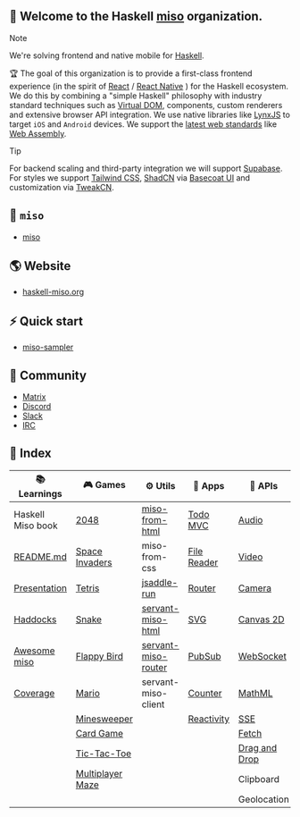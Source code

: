 ## 👋 Welcome to the Haskell [miso](https://github.com/dmjio/miso) organization.

> [!NOTE]
> We're solving frontend and native mobile for [Haskell](https://haskell.org).

🏆 The goal of this organization is to provide a first-class frontend experience (in the spirit of [React](https://react.dev) / [React Native](https://reactnative.dev/) 
) for the Haskell ecosystem. We do this by combining a "simple Haskell" philosophy with industry standard techniques such as [Virtual DOM](https://en.wikipedia.org/wiki/Virtual_DOM), components, custom renderers and extensive browser API integration. We use native libraries like [LynxJS](https://github.com/haskell-miso/miso-lynx) to target `iOS` and `Android` devices. We support the [latest web standards](https://webassembly.org/) like [Web Assembly](https://ghc.gitlab.haskell.org/ghc/doc/users_guide/wasm.html). 

> [!TIP] 
> For backend scaling and third-party integration we will support [Supabase](https://supabase.com). For styles we support [Tailwind CSS](https://tailwindcss.com/), [ShadCN](https://ui.shadcn.com/) via [Basecoat UI](https://basecoatui.com/) and customization via [TweakCN](https://tweakcn.com/).

## 🍜 `miso`

-  [miso](https://github.com/dmjio/miso)

## 🌎 Website 

- [haskell-miso.org](https://haskell-miso.org)

## ⚡ Quick start

-  [miso-sampler](https://github.com/dmjio/miso-sampler)

## 🫶 Community 

- [Matrix](https://matrix.to/#/#haskell-miso:matrix.org) 
- [Discord](https://discord.gg/QVDtfYNSxq)
- [Slack](https://haskell-miso.slack.com/join/shared_invite_confirmed/zt-37vusrcdw-HH6~hY0DGT7MLCjNWZvLDQ#/email-invite/credentials)
- [IRC](https://www.irccloud.com/invite?channel=%23haskell-miso&hostname=irc.libera.chat&port=6697&ssl=1)

## 📑 Index

| 📚 Learnings | 🎮 Games | ⚙️ Utils | 💫 Apps | 🔌 APIs | 📱 Native | 🍔 Full Stack | ⚡ Integrations |
| ----------- | ------- | -------- | ------- | ------- | ------ | ------ | ------ |
| Haskell Miso book| [2048](https://github.com/haskell-miso/miso-2048) |[miso-from-html](https://github.com/haskell-miso/miso-from-html)|[Todo MVC](https://github.com/haskell-miso/miso-todomvc) | [Audio](https://github.com/haskell-miso/miso-audio)|[miso-lynx](https://github.com/haskell-miso/miso-lynx)|[haskell-miso.org](https://github.com/haskell-miso/haskell-miso.org)|[three.js](https://github.com/three-hs/three-miso-example)
| [README.md](https://github.com/dmjio/miso/blob/master/README.md) | [Space Invaders](https://github.com/haskell-miso/miso-invaders) |miso-from-css|[File Reader](https://github.com/haskell-miso/miso-filereader)|[Video](https://github.com/haskell-miso/miso-video)|[miso-lynx Haddocks](https://lynx-haddocks.haskell-miso.org)|[miso-sampler](https://github.com/haskell-miso/miso-sampler)|[AFrame.io](https://github.com/haskell-miso/miso-aframe)
| [Presentation](https://github.com/haskell-miso/miso-presentation) | [Tetris](https://github.com/haskell-miso/miso-flatris) |[jsaddle-run](https://github.com/haskell-miso/jsaddle-run)|[Router](https://github.com/haskell-miso/miso-router)|[Camera](https://github.com/haskell-miso/miso-camera)|[miso-lynx Docs](https://lynxjs.haskell-miso.org)|[miso-isomorphic](https://github.com/FPtje/miso-isomorphic-example)|[Tailwind](https://github.com/haskell-miso/miso-ui)
|[Haddocks](https://haddocks.haskell-miso.org)|[Snake](https://github.com/haskell-miso/miso-snake)|[servant-miso-html](https://github.com/haskell-miso/servant-miso-html)|[SVG](https://github.com/haskell-miso/miso-svg)|[Canvas 2D](https://github.com/haskell-miso/miso-canvas2d)||miso-startup|bulma.io
|[Awesome miso](https://github.com/haskell-miso/awesome-miso)|[Flappy Bird](https://github.com/haskell-miso/miso-plane)|[servant-miso-router](https://github.com/haskell-miso/servant-miso-router)|[PubSub](https://github.com/haskell-miso/miso-pubsub)|[WebSocket](https://github.com/haskell-miso/miso-websocket)|||Google Maps|
|[Coverage](https://coverage.haskell-miso.org)|[Mario](https://github.com/haskell-miso/miso-mario)|servant-miso-client|[Counter](https://github.com/haskell-miso/miso-counter)|[MathML](https://github.com/haskell-miso/miso-mathml)|||Supabase|
||[Minesweeper](https://github.com/haskell-miso/miso-minesweeper)||[Reactivity](https://github.com/haskell-miso/miso-reactive)|[SSE](https://github.com/haskell-miso/miso-sse)|||
||[Card Game](https://github.com/smelc/miso-darkcraw)|||[Fetch](https://github.com/haskell-miso/miso-fetch)|||
||[Tic-Tac-Toe](https://github.com/haskell-miso/tic-tac-miso)|||[Drag and Drop](https://github.com/haskell-miso/miso-drag-and-drop)||||
||[Multiplayer Maze](https://github.com/juliendehos/miso-maze-iso)|||Clipboard||
|||||Geolocation||
